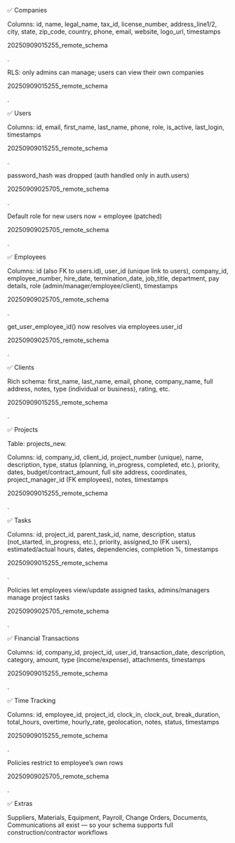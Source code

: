 ✅ Companies

Columns: id, name, legal_name, tax_id, license_number, address_line1/2, city, state, zip_code, country, phone, email, website, logo_url, timestamps

20250909015255_remote_schema

.

RLS: only admins can manage; users can view their own companies

20250909015255_remote_schema

.

✅ Users

Columns: id, email, first_name, last_name, phone, role, is_active, last_login, timestamps

20250909015255_remote_schema

.

password_hash was dropped (auth handled only in auth.users)

20250909025705_remote_schema

.

Default role for new users now = employee (patched)

20250909025705_remote_schema

.

✅ Employees

Columns: id (also FK to users.id), user_id (unique link to users), company_id, employee_number, hire_date, termination_date, job_title, department, pay details, role (admin/manager/employee/client), timestamps

20250909025705_remote_schema

.

get_user_employee_id() now resolves via employees.user_id

20250909025705_remote_schema

.

✅ Clients

Rich schema: first_name, last_name, email, phone, company_name, full address, notes, type (individual or business), rating, etc.

20250909015255_remote_schema

.

✅ Projects

Table: projects_new.

Columns: id, company_id, client_id, project_number (unique), name, description, type, status (planning, in_progress, completed, etc.), priority, dates, budget/contract_amount, full site address, coordinates, project_manager_id (FK employees), notes, timestamps

20250909015255_remote_schema

.

✅ Tasks

Columns: id, project_id, parent_task_id, name, description, status (not_started, in_progress, etc.), priority, assigned_to (FK users), estimated/actual hours, dates, dependencies, completion %, timestamps

20250909015255_remote_schema

.

Policies let employees view/update assigned tasks, admins/managers manage project tasks

20250909025705_remote_schema

.

✅ Financial Transactions

Columns: id, company_id, project_id, user_id, transaction_date, description, category, amount, type (income/expense), attachments, timestamps

20250909015255_remote_schema

.

✅ Time Tracking

Columns: id, employee_id, project_id, clock_in, clock_out, break_duration, total_hours, overtime, hourly_rate, geolocation, notes, status, timestamps

20250909015255_remote_schema

.

Policies restrict to employee’s own rows

20250909025705_remote_schema

.

✅ Extras

Suppliers, Materials, Equipment, Payroll, Change Orders, Documents, Communications all exist — so your schema supports full construction/contractor workflows
